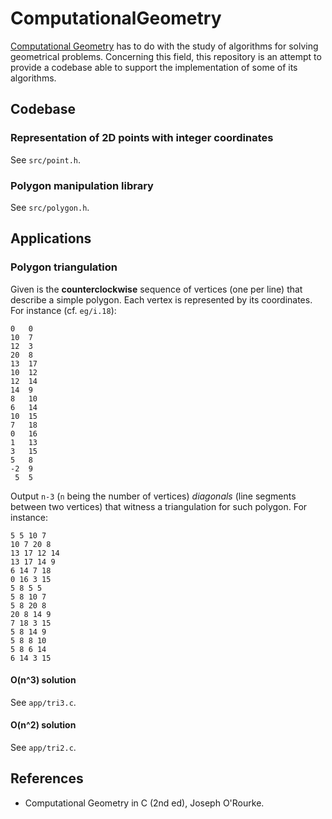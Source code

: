 # ComputationalGeometry

[Computational Geometry](http://en.wikipedia.org/wiki/Computational_geometry) has to do with the study of algorithms for solving geometrical problems. Concerning this field, this repository is an attempt to provide a codebase able to support the implementation of some of its algorithms.

## Codebase

### Representation of 2D points with integer coordinates

See `src/point.h`.

### Polygon manipulation library

See `src/polygon.h`.

## Applications

### Polygon triangulation

Given is the **counterclockwise** sequence of vertices (one per line) that describe a simple polygon. Each vertex is represented by its coordinates. For instance (cf. `eg/i.18`):

    0	0
    10	7
    12	3
    20	8
    13	17
    10	12
    12	14
    14	9
    8	10
    6	14
    10	15
    7	18
    0	16
    1	13
    3	15
    5	8
    -2	9
     5	5

Output `n-3` (`n` being the number of vertices) *diagonals* (line segments between two vertices) that witness a triangulation for such polygon. For instance:

    5 5 10 7
    10 7 20 8
    13 17 12 14
    13 17 14 9
    6 14 7 18
    0 16 3 15
    5 8 5 5
    5 8 10 7
    5 8 20 8
    20 8 14 9
    7 18 3 15
    5 8 14 9
    5 8 8 10
    5 8 6 14
    6 14 3 15

#### O(n^3) solution

See `app/tri3.c`.

#### O(n^2) solution

See `app/tri2.c`.

## References

  - Computational Geometry in C (2nd ed), Joseph O'Rourke.
